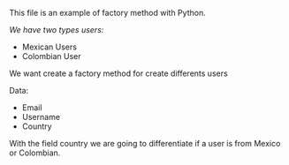 This file is an example of factory method with Python.

*We have two types users:*

- Mexican Users
- Colombian User

We want create a factory method for create differents users

Data:
- Email
- Username
- Country

With the field country we are going to differentiate if a user is from Mexico or Colombian.


